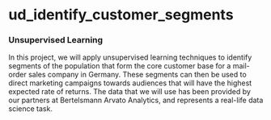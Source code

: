 # ud_identify_customer_segments
### Unsupervised Learning

In this project, we will apply unsupervised learning techniques to identify segments of the population that form the core customer base for a mail-order sales company in Germany. These segments can then be used to direct marketing campaigns towards audiences that will have the highest expected rate of returns. The data that we will use has been provided by our partners at Bertelsmann Arvato Analytics, and represents a real-life data science task.

